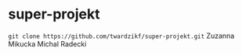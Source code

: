 # super-projekt

```git clone https://github.com/twardzikf/super-projekt.git```
    Zuzanna Mikucka
    Michal Radecki
